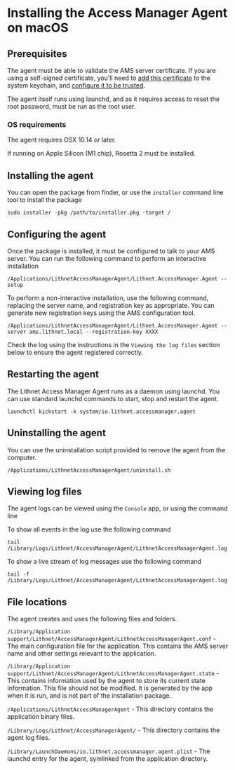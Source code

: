 # Installing the Access Manager Agent on macOS

## Prerequisites
The agent must be able to validate the AMS server certificate. If you are using a self-signed certificate, you'll need to [add this certificate](https://support.apple.com/en-au/guide/keychain-access/kyca2431/mac) to the system keychain, and [configure it to be trusted](https://support.apple.com/en-au/guide/keychain-access/kyca11871/mac).

The agent itself runs using launchd, and as it requires access to reset the root password, must be run as the root user.

### OS requirements
The agent requires OSX 10.14 or later.

If running on Apple Silicon (M1 chip), Rosetta 2 must be installed.

## Installing the agent
You can open the package from finder, or use the `installer` command line tool to install the package
```shell
sudo installer -pkg /path/to/installer.pkg -target /
```

## Configuring the agent
Once the package is installed, it must be configured to talk to your AMS server. You can run the following command to perform an interactive installation

```shell
/Applications/LithnetAccessManagerAgent/Lithnet.AccessManager.Agent --setup
```

To perform a non-interactive installation, use the following command, replacing the server name, and registration key as appropriate. You can generate new registration keys using the AMS configuration tool.

```shell
/Applications/LithnetAccessManagerAgent/Lithnet.AccessManager.Agent --server ams.lithnet.local --registration-key XXXX
```

Check the log using the instructions in the `Viewing the log files` section below to ensure the agent registered correctly.

## Restarting the agent
The Lithnet Access Manager Agent runs as a daemon using launchd. You can use standard launchd commands to start, stop and restart the agent.

```shell
launchctl kickstart -k system/io.lithnet.accessmanager.agent
```

## Uninstalling the agent
You can use the uninstallation script provided to remove the agent from the computer.

```shell
/Applications/LithnetAccessManagerAgent/uninstall.sh
```

## Viewing log files
The agent logs can be viewed using the `Console` app, or using the command line

To show all events in the log use the following command
```shell
tail /Library/Logs/Lithnet/AccessManagerAgent/LithnetAccessManagerAgent.log
```

To show a live stream of log messages use the following command
```shell
tail -f /Library/Logs/Lithnet/AccessManagerAgent/LithnetAccessManagerAgent.log
```

## File locations
The agent creates and uses the following files and folders.

`/Library/Application support/Lithnet/AccessManagerAgent/LithnetAccessManagerAgent.conf` - The main configuration file for the application. This contains the AMS server name and other settings relevant to the application.

`/Library/Application support/Lithnet/AccessManagerAgent/LithnetAccessManagerAgent.state` - This contains  information used by the agent to store its current state information. This file should not be modified. It is generated by the app when it is run, and is not part of the installation package.

`/Applications/LithnetAccessManagerAgent` - This directory contains the application binary files.

`/Library/Logs/Lithnet/AccessManagerAgent/` - This directory contains the agent log files.

`/Library/LaunchDaemons/io.lithnet.accessmanager.agent.plist` - The launchd entry for the agent, symlinked from the application directory.